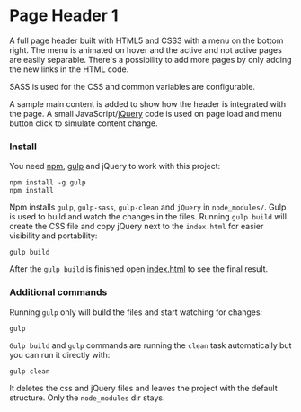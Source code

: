 # Page Header 1
A full page header built with HTML5 and CSS3 with a menu on the bottom right. The menu is animated on hover and the 
active and not active pages are easily separable. There's a possibility to add more pages by only adding the new links 
in the HTML code.

SASS is used for the CSS and common variables are configurable.

A sample main content is added to show how the header is integrated with the page. A small 
JavaScript/[jQuery](https://jquery.com/) code is used on page load and menu button click to simulate content change.

### Install

You need [npm](https://www.npmjs.com), [gulp](http://gulpjs.com/) and jQuery to work with this project:

    npm install -g gulp
    npm install
    
Npm installs `gulp`, `gulp-sass`, `gulp-clean` and `jQuery` in `node_modules/`. Gulp is used to build and watch the 
changes in the files. 
Running `gulp build` will create the CSS file and copy jQuery next to the `index.html` for easier visibility and 
portability:

    gulp build
    
After the `gulp build` is finished open [index.html](index.html) to see the final result.
    
### Additional commands
    
Running `gulp` only will build the files and start watching for changes:

    gulp
    
`Gulp build` and `gulp` commands are running the `clean` task automatically but you can run it directly with:

    gulp clean
    
It deletes the css and jQuery files and leaves the project with the default structure. Only the `node_modules` dir stays.

